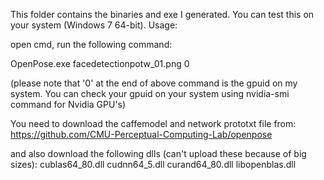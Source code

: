 This folder contains the binaries and exe I generated. You can test this on your system (Windows 7 64-bit).
Usage:

open cmd, run the following command:

OpenPose.exe facedetectionpotw_01.png 0

(please note that '0' at the end of above command is the gpuid on my system. You can check your gpuid on your system using nvidia-smi command for Nvidia GPU's)

You need to download the caffemodel and network prototxt file from:
https://github.com/CMU-Perceptual-Computing-Lab/openpose

and also download the following dlls (can't upload these because of big sizes):
cublas64_80.dll
cudnn64_5.dll
curand64_80.dll
libopenblas.dll
